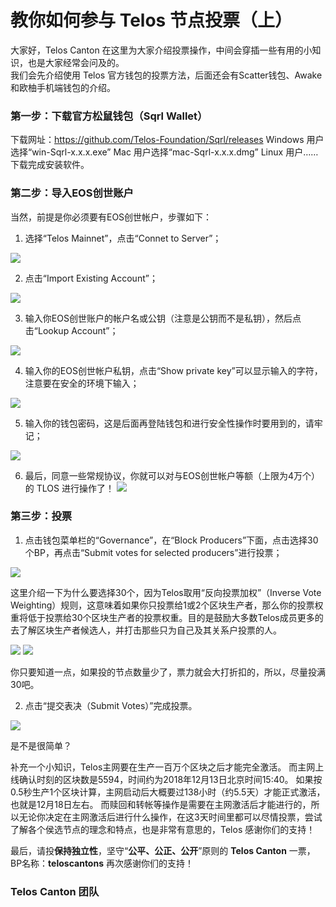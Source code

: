 # 教你如何参与 Telos 节点投票（上）


大家好，Telos Canton 在这里为大家介绍投票操作，中间会穿插一些有用的小知识，也是大家经常会问及的。  
我们会先介绍使用 Telos 官方钱包的投票方法，后面还会有Scatter钱包、Awake和欧柚手机端钱包的介绍。

### 第一步：下载官方松鼠钱包（Sqrl Wallet）
下载网址：https://github.com/Telos-Foundation/Sqrl/releases
Windows 用户选择“win-Sqrl-x.x.x.exe”
Mac 用户选择“mac-Sqrl-x.x.x.dmg”
Linux 用户……
下载完成安装软件。

### 第二步：导入EOS创世账户

当然，前提是你必须要有EOS创世帐户，步骤如下：

1. 选择“Telos Mainnet”，点击“Connet to Server”；

![](https://raw.githubusercontent.com/Telos-Canton/Telos-Docs/master/images/howtovoteontelos/Telos_Sqrl_Voting_01.png)

2. 点击“Import Existing Account”；

![](https://raw.githubusercontent.com/Telos-Canton/Telos-Docs/master/images/howtovoteontelos/Telos_Sqrl_Voting_02.png)

3. 输入你EOS创世账户的帐户名或公钥（注意是公钥而不是私钥），然后点击“Lookup Account”；

![](https://raw.githubusercontent.com/Telos-Canton/Telos-Docs/master/images/howtovoteontelos/Telos_Sqrl_Voting_03.png)

4. 输入你的EOS创世帐户私钥，点击“Show private key”可以显示输入的字符，注意要在安全的环境下输入；

![](https://raw.githubusercontent.com/Telos-Canton/Telos-Docs/master/images/howtovoteontelos/Telos_Sqrl_Voting_04.png)

5. 输入你的钱包密码，这是后面再登陆钱包和进行安全性操作时要用到的，请牢记；

![](https://raw.githubusercontent.com/Telos-Canton/Telos-Docs/master/images/howtovoteontelos/Telos_Sqrl_Voting_05.png)

6. 最后，同意一些常规协议，你就可以对与EOS创世帐户等额（上限为4万个）的 TLOS 进行操作了！
![](https://raw.githubusercontent.com/Telos-Canton/Telos-Docs/master/images/howtovoteontelos/Telos_Sqrl_Voting_06.png)

### 第三步：投票
1. 点击钱包菜单栏的“Governance”，在“Block Producers”下面，点击选择30个BP，再点击“Submit votes for selected producers”进行投票；

![](https://raw.githubusercontent.com/Telos-Canton/Telos-Docs/master/images/howtovoteontelos/Telos_Sqrl_Voting_08.png)

这里介绍一下为什么要选择30个，因为Telos取用“反向投票加权”（Inverse Vote Weighting）规则，这意味着如果你只投票给1或2个区块生产者，那么你的投票权重将低于投票给30个区块生产者的投票权重。目的是鼓励大多数Telos成员更多的去了解区块生产者候选人，并打击那些只为自己及其关系户投票的人。

![](https://raw.githubusercontent.com/Telos-Canton/Telos-Docs/master/images/howtovoteontelos/inverse_weighted_voting_latex.jpg)
![](https://raw.githubusercontent.com/Telos-Canton/Telos-Docs/master/images/howtovoteontelos/inverse_weighted_voting.jpg)

你只要知道一点，如果投的节点数量少了，票力就会大打折扣的，所以，尽量投满30吧。

2. 点击“提交表决（Submit Votes）”完成投票。

![](https://raw.githubusercontent.com/Telos-Canton/Telos-Docs/master/images/howtovoteontelos/Telos_Sqrl_Voting_09.png)

是不是很简单？

补充一个小知识，Telos主网要在生产一百万个区块之后才能完全激活。
而主网上线确认时刻的区块数是5594，时间约为2018年12月13日北京时间15:40。
如果按0.5秒生产1个区块计算，主网启动后大概要过138小时（约5.5天）才能正式激活，也就是12月18日左右。
而赎回和转帐等操作是需要在主网激活后才能进行的，所以无论你决定在主网激活后进行什么操作，在这3天时间里都可以尽情投票，尝试了解各个侯选节点的理念和特点，也是非常有意思的，Telos 感谢你们的支持！

最后，请投**保持独立性**，坚守“**公平、公正、公开**”原则的 **Telos Canton** 一票，BP名称：**teloscantons**
再次感谢你们的支持！

### Telos Canton 团队